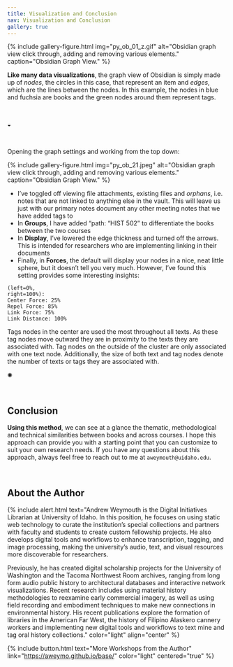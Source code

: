 ```yaml
---
title: Visualization and Conclusion
nav: Visualization and Conclusion
gallery: true
---
```


{% include gallery-figure.html img="py_ob_01_z.gif" alt="Obsidian graph view click through, adding and removing various elements." caption="Obsidian Graph View." %}

**Like many data visualizations**, the graph view of Obsidian is simply made up of _nodes_, the circles in this case, that represent an item and _edges_, which are the lines between the nodes. In this example, the nodes in blue and fuchsia are books and the green nodes around them represent tags. 

<br>
<div class="symbol-container">
    <p class="symbol">&#9682;</p>
</div>
<br>

Opening the graph settings and working from the top down:

{% include gallery-figure.html img="py_ob_21.jpeg" alt="Obsidian graph view click through, adding and removing various elements." caption="Obsidian Graph View." %}

- I’ve toggled off viewing file attachments, existing files and _orphans_, i.e. notes that are not linked to anything else in the vault. This will leave us just with our primary notes document any other meeting notes that we have added tags to
- In **Groups**, I have added “path: “HIST 502” to differentiate the books between the two courses
- In **Display**, I’ve lowered the edge thickness and turned off the arrows. This is intended for researchers who are implementing linking in their documents
- Finally, in **Forces**, the default will display your nodes in a nice, neat little sphere, but it doesn’t tell you very much. However, I’ve found this setting provides some interesting insights:

```
(left=0%, 
right=100%):
Center Force: 25%
Repel Force: 85%
Link Force: 75%
Link Distance: 100%
```

Tags nodes in the center are used the most throughout all texts. As these tag nodes move outward they are in proximity to the texts they are associated with. Tag nodes on the outside of the cluster are only associated with one text node. Additionally, the size of both text and tag nodes denote the number of texts or tags they are associated with. 

<div class="symbol-container">
    <p class="symbol">&#10042;</p>
</div>
<br>

## Conclusion

**Using this method**, we can see at a glance the thematic, methodological and technical similarities between books and across courses. I hope this approach can provide you with a starting point that you can customize to suit your own research needs. If you have any questions about this approach, always feel free to reach out to me at `aweymouth@uidaho.edu`. 

<br>

## About the Author

{% include alert.html text="Andrew Weymouth is the Digital Initiatives Librarian at University of Idaho. In this position, he focuses on using static web technology to curate the institution’s special collections and partners with faculty and students to create custom fellowship projects. He also develops digital tools and workflows to enhance transcription, tagging, and image processing, making the university’s audio, text, and visual resources more discoverable for researchers.

Previously, he has created digital scholarship projects for the University of Washington and the Tacoma Northwest Room archives, ranging from long form audio public history to architectural databases and interactive network visualizations. Recent research includes using material history methodologies to reexamine early commercial imagery, as well as using field recording and embodiment techniques to make new connections in environmental history. His recent publications explore the formation of libraries in the American Far West, the history of Filipino Alaskero cannery workers and implementing new digital tools and workflows to text mine and tag oral history collections." color="light" align="center" %}

{% include button.html text="More Workshops from the Author" link="https://aweymo.github.io/base/" color="light" centered="true" %}

